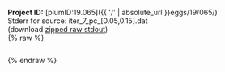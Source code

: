 **Project ID:** [plumID:19.065]({{ '/' | absolute_url }}eggs/19/065/)  
Stderr for source:  iter_7_pc_[0.05,0.15].dat   
(download [zipped raw stdout](iter_7_pc_[0.05,0.15].dat.plumed_master.stdout.txt.zip))  
{% raw %}
<pre>
</pre>
{% endraw %}
